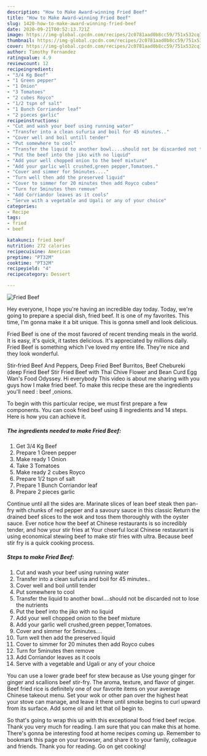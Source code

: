```yaml
---
description: "How to Make Award-winning Fried Beef"
title: "How to Make Award-winning Fried Beef"
slug: 1420-how-to-make-award-winning-fried-beef
date: 2020-09-21T00:52:13.721Z
image: https://img-global.cpcdn.com/recipes/2c0781aad0b8cc59/751x532cq70/fried-beef-recipe-main-photo.jpg
thumbnail: https://img-global.cpcdn.com/recipes/2c0781aad0b8cc59/751x532cq70/fried-beef-recipe-main-photo.jpg
cover: https://img-global.cpcdn.com/recipes/2c0781aad0b8cc59/751x532cq70/fried-beef-recipe-main-photo.jpg
author: Timothy Fernandez
ratingvalue: 4.9
reviewcount: 12
recipeingredient:
- "3/4 Kg Beef"
- "1 Green pepper"
- "1 Onion"
- "3 Tomatoes"
- "2 cubes Royco"
- "1/2 tspn of salt"
- "1 Bunch Corriandor leaf"
- "2 pieces garlic"
recipeinstructions:
- "Cut and wash your beef using running water"
- "Transfer into a clean sufuria and boil for 45 minutes.."
- "Cover well and boil untill tender"
- "Put somewhere to cool"
- "Transfer the liquid to another bowl....should not be discarded not to lose the nutrients"
- "Put the beef into the jiko with no liquid"
- "Add your well chopped onion to the beef mixture"
- "Add your garlic well crushed,green pepper,Tomatoes."
- "Cover and simmer for 5minutes...."
- "Turn well then add the preserved liquid"
- "Cover to simmer for 20 minutes then add Royco cubes"
- "Turn for 5minutes then remove"
- "Add Corriandor leaves as it cools"
- "Serve with a vegetable and Ugali or any of your choice"
categories:
- Recipe
tags:
- fried
- beef

katakunci: fried beef 
nutrition: 272 calories
recipecuisine: American
preptime: "PT32M"
cooktime: "PT32M"
recipeyield: "4"
recipecategory: Dessert

---
```



![Fried Beef](https://img-global.cpcdn.com/recipes/2c0781aad0b8cc59/751x532cq70/fried-beef-recipe-main-photo.jpg)

Hey everyone, I hope you're having an incredible day today. Today, we're going to prepare a special dish, fried beef. It is one of my favorites. This time, I'm gonna make it a bit unique. This is gonna smell and look delicious.

Fried Beef is one of the most favored of recent trending meals in the world. It is easy, it's quick, it tastes delicious. It's appreciated by millions daily. Fried Beef is something which I've loved my entire life. They're nice and they look wonderful.

Stir-fried Beef And Peppers, Deep Fried Beef Burritos, Beef Chebureki (deep Fried Beef Stir Fried Beef with Thai Chive Flower and Bean Curd Egg Wan&#39;s Food Odyssey. Hi everybody This video is about me sharing with you guys how I make fried beef. To make this recipe these are the ingredients you&#39;ll need : beef ,onions.


To begin with this particular recipe, we must first prepare a few components. You can cook fried beef using 8 ingredients and 14 steps. Here is how you can achieve it.

<!--inarticleads1-->

##### The ingredients needed to make Fried Beef:

1. Get 3/4 Kg Beef
1. Prepare 1 Green pepper
1. Make ready 1 Onion
1. Take 3 Tomatoes
1. Make ready 2 cubes Royco
1. Prepare 1/2 tspn of salt
1. Prepare 1 Bunch Corriandor leaf
1. Prepare 2 pieces garlic


Continue until all the sides are. Marinate slices of lean beef steak then pan-fry with chunks of red pepper and a savoury sauce in this classic Return the drained beef slices to the wok and toss them thoroughly with the oyster sauce. Ever notice how the beef at Chinese restaurants is so incredibly tender, and how your stir fries at Your cheerful local Chinese restaurant is using economical stewing beef to make stir fries with ultra. Because beef stir fry is a quick cooking process. 

<!--inarticleads2-->

##### Steps to make Fried Beef:

1. Cut and wash your beef using running water
1. Transfer into a clean sufuria and boil for 45 minutes..
1. Cover well and boil untill tender
1. Put somewhere to cool
1. Transfer the liquid to another bowl....should not be discarded not to lose the nutrients
1. Put the beef into the jiko with no liquid
1. Add your well chopped onion to the beef mixture
1. Add your garlic well crushed,green pepper,Tomatoes.
1. Cover and simmer for 5minutes....
1. Turn well then add the preserved liquid
1. Cover to simmer for 20 minutes then add Royco cubes
1. Turn for 5minutes then remove
1. Add Corriandor leaves as it cools
1. Serve with a vegetable and Ugali or any of your choice


You can use a lower grade beef for stew because as Use young ginger for ginger and scallions beef stir-fry. The aroma, texture, and flavor of ginger. Beef fried rice is definitely one of our favorite items on your average Chinese takeout menu. Set your wok or other pan over the highest heat your stove can manage, and leave it there until smoke begins to curl upward from its surface. Add some oil and let that oil begin to. 

So that's going to wrap this up with this exceptional food fried beef recipe. Thank you very much for reading. I am sure that you can make this at home. There's gonna be interesting food at home recipes coming up. Remember to bookmark this page on your browser, and share it to your family, colleague and friends. Thank you for reading. Go on get cooking!
